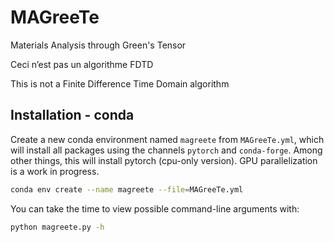 # MAGreeTe
Materials Analysis through Green's Tensor


Ceci n’est pas un algorithme FDTD

This is not a Finite Difference Time Domain algorithm


## Installation - conda

Create a new conda environment named `magreete` from `MAGreeTe.yml`, which will install all packages using the channels `pytorch` and `conda-forge`. Among other things, this will install pytorch (cpu-only version). GPU parallelization is a work in progress.

```bash
conda env create --name magreete --file=MAGreeTe.yml
```

You can take the time to view possible command-line arguments with:

```bash
python magreete.py -h
```

